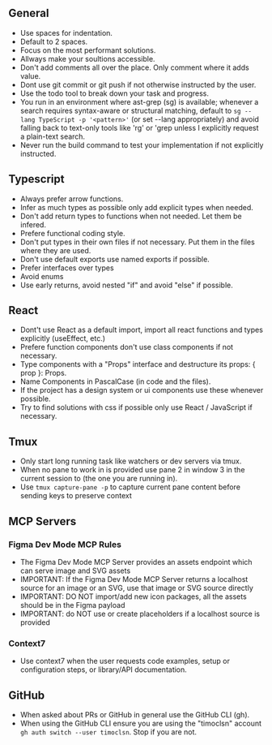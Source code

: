 ## General

- Use spaces for indentation.
- Default to 2 spaces.
- Focus on the most performant solutions.
- Allways make your soultions accessible.
- Don't add comments all over the place. Only comment where it adds value.
- Dont use git commit or git push if not otherwise instructed by the user.
- Use the todo tool to break down your task and progress.
- You run in an environment where ast-grep (sg) is available; whenever a search requires syntax-aware or structural matching, default to `sg --lang TypeScript -p '<pattern>'` (or set --lang appropriately) and avoid falling back to text-only tools like 'rg' or 'grep unless I explicitly request a plain-text search.
- Never run the build command to test your implementation if not explicitly instructed.

## Typescript

- Always prefer arrow functions.
- Infer as much types as possible only add explicit types when needed.
- Don't add return types to functions when not needed. Let them be infered.
- Prefere functional coding style.
- Don't put types in their own files if not necessary. Put them in the files where they are used.
- Don't use default exports use named exports if possible.
- Prefer interfaces over types
- Avoid enums
- Use early returns, avoid nested "if" and avoid "else" if possible.

## React

- Dont't use React as a default import, import all react functions and types explicitly (useEffect, etc.)
- Prefere function components don't use class components if not necessary.
- Type components with a "Props" interface and destructure its props: { prop }: Props.
- Name Components in PascalCase (in code and the files).
- If the project has a design system or ui components use these whenever possible.
- Try to find solutions with css if possible only use React / JavaScript if necessary.

## Tmux

- Only start long running task like watchers or dev servers via tmux.
- When no pane to work in is provided use pane 2 in window 3 in the current session to (the one you are running in).
- Use `tmux capture-pane -p` to capture current pane content before sending keys to preserve context

## MCP Servers

### Figma Dev Mode MCP Rules

- The Figma Dev Mode MCP Server provides an assets endpoint which can serve image and SVG assets
- IMPORTANT: If the Figma Dev Mode MCP Server returns a localhost source for an image or an SVG, use that image or SVG source directly
- IMPORTANT: DO NOT import/add new icon packages, all the assets should be in the Figma payload
- IMPORTANT: do NOT use or create placeholders if a localhost source is provided

### Context7

- Use context7 when the user requests code examples, setup or configuration steps, or library/API documentation.

## GitHub

- When asked about PRs or GitHub in general use the GitHub CLI (gh).
- When using the GitHub CLI ensure you are using the "timoclsn" account `gh auth switch --user timoclsn`. Stop if you are not.
